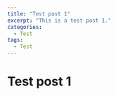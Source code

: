 ```yaml
---
title: "Test post 1"
excerpt: "This is a test post 1."
categories:
  - Test
tags:
  - Test
---
```


# Test post 1

